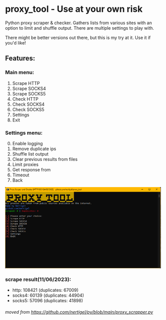 # proxy_tool - Use at your own risk
Python proxy scraper & checker. Gathers lists from various sites with an option to limit and shuffle output.
There are multiple settings to play with.

There might be better versions out there, but this is my try at it. Use it if you'd like!

## Features:
### Main menu:
1. Scrape HTTP
2. Scrape SOCKS4
3. Scrape SOCKS5
4. Check HTTP
5. Check SOCKS4
6. Check SOCKS5
7. Settings
8. Exit
### Settings menu:
0. Enable logging
1. Remove duplicate ips
2. Shuffle list output
3. Clear previous results from files
4. Limit proxies
5. Get response from
6. Timeout
7. Back

![image](scraper.png)

### scrape result(11/06/2023):
* http: 108421 (duplicates: 67009)
* socks4: 60139 (duplicates: 44904)
* socks5: 57096 (duplicates: 41898)

###### moved from https://github.com/nertigel/py/blob/main/proxy_scrapper.py
